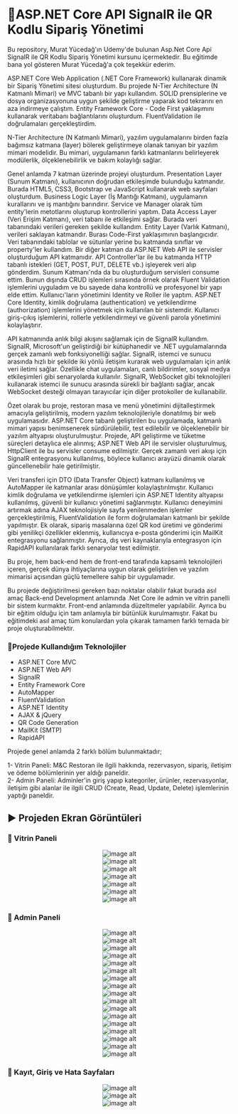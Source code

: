 # :rocket:ASP.NET Core API SignalR ile QR Kodlu Sipariş Yönetimi
Bu repository, Murat Yücedağ'ın Udemy'de bulunan Asp.Net Core Api SignalR ile QR Kodlu Sipariş Yönetimi kursunu içermektedir. Bu eğitimde bana yol gösteren Murat Yücedağ'a çok teşekkür ederim.

ASP.NET Core Web Application (.NET Core Framework) kullanarak dinamik bir Sipariş Yönetimi sitesi oluşturdum. Bu projede N-Tier Architecture (N Katmanlı Mimari) ve MVC tabanlı bir yapı kullandım. SOLID prensiplerine ve dosya organizasyonuna uygun şekilde geliştirme yaparak kod tekrarını en aza indirmeye çalıştım. Entity Framework Core - Code First yaklaşımını kullanarak veritabanı bağlantılarını oluşturdum. FluentValidation ile doğrulamaları gerçekleştirdim.

N-Tier Architecture (N Katmanlı Mimari), yazılım uygulamalarını birden fazla bağımsız katmana (layer) bölerek geliştirmeye olanak tanıyan bir yazılım mimari modelidir.
Bu mimari, uygulamanın farklı katmanlarını belirleyerek modülerlik, ölçeklenebilirlik ve bakım kolaylığı sağlar.

Genel anlamda 7 katman üzerinde projeyi oluşturdum. Presentation Layer (Sunum Katmanı), kullanıcının doğrudan etkileşimde bulunduğu katmandır. Burada HTML5, CSS3, Bootstrap ve JavaScript kullanarak web sayfaları oluşturdum. Business Logic Layer (İş Mantığı Katmanı), uygulamanın kurallarını ve iş mantığını barındırır. Service ve Manager olarak tüm entity'lerin metotlarını oluşturup kontrollerini yaptım. Data Access Layer (Veri Erişim Katmanı), veri tabanı ile etkileşimi sağlar. Burada veri tabanındaki verileri gereken şekilde kullandım. Entity Layer (Varlık Katmanı), verileri saklayan katmandır. Burası Code-First yaklaşımının başlangıcıdır. Veri tabanındaki tablolar ve sütunlar yerine bu katmanda sınıflar ve property'ler kullandım. Bir diğer katman da ASP.NET Web API ile servisler oluşturduğum API katmanıdır. API Controller'lar ile bu katmanda HTTP tabanlı istekleri (GET, POST, PUT, DELETE vb.) işleyerek veri alıp gönderdim. Sunum Katmanı'nda da bu oluşturduğum servisleri consume ettim. Bunun dışında CRUD işlemleri sırasında örnek olarak Fluent Validation işlemlerini uyguladım ve bu sayede daha kontrollü ve profesyonel bir yapı elde ettim. Kullanıcı'ların yönetimini Identity ve Roller ile yaptım. ASP.NET Core Identity, kimlik doğrulama (authentication) ve yetkilendirme (authorization) işlemlerini yönetmek için kullanılan bir sistemdir. Kullanıcı giriş-çıkış işlemlerini, rollerle yetkilendirmeyi ve güvenli parola yönetimini kolaylaştırır.

API katmanında anlık bilgi akışını sağlamak için de SignalR kullandım. SignalR, Microsoft'un geliştirdiği bir kütüphanedir ve .NET uygulamalarında gerçek zamanlı web fonksiyonelliği sağlar. SignalR, istemci ve sunucu arasında hızlı bir şekilde iki yönlü iletişim kurarak web uygulamaları için anlık veri iletimi sağlar. Özellikle chat uygulamaları, canlı bildirimler, sosyal medya etkileşimleri gibi senaryolarda kullanılır. SignalR, WebSocket gibi teknolojileri kullanarak istemci ile sunucu arasında sürekli bir bağlantı sağlar, ancak WebSocket desteği olmayan tarayıcılar için diğer protokoller de kullanabilir.

Özet olarak bu proje, restoran masa ve menü yönetimini dijitalleştirmek amacıyla geliştirilmiş, modern yazılım teknolojileriyle donatılmış bir web uygulamasıdır. ASP.NET Core tabanlı geliştirilen bu uygulamada, katmanlı mimari yapısı benimsenerek sürdürülebilir, test edilebilir ve ölçeklenebilir bir yazılım altyapısı oluşturulmuştur. Projede, API geliştirme ve tüketme süreçleri detaylıca ele alınmış; ASP.NET Web API ile servisler oluşturulmuş, HttpClient ile bu servisler consume edilmiştir. Gerçek zamanlı veri akışı için SignalR entegrasyonu kullanılmış, böylece kullanıcı arayüzü dinamik olarak güncellenebilir hale getirilmiştir.

Veri transferi için DTO (Data Transfer Object) katmanı kullanılmış ve AutoMapper ile katmanlar arası dönüşümler kolaylaştırılmıştır. Kullanıcı kimlik doğrulama ve yetkilendirme işlemleri için ASP.NET Identity altyapısı kullanılmış, güvenli bir kullanıcı yönetimi sağlanmıştır. Kullanıcı deneyimini artırmak adına AJAX teknolojisiyle sayfa yenilenmeden işlemler gerçekleştirilmiş, FluentValidation ile form doğrulamaları katmanlı bir şekilde yapılmıştır. Ek olarak, sipariş masalarına özel QR kod üretimi ve gönderimi gibi yenilikçi özellikler eklenmiş, kullanıcıya e-posta gönderimi için MailKit entegrasyonu sağlanmıştır. Ayrıca, dış veri kaynaklarıyla entegrasyon için RapidAPI kullanılarak farklı senaryolar test edilmiştir.

Bu proje, hem back-end hem de front-end tarafında kapsamlı teknolojileri içeren, gerçek dünya ihtiyaçlarına uygun olarak geliştirilen ve yazılım mimarisi açısından güçlü temellere sahip bir uygulamadır.

Bu projede değiştirilmesi gereken bazı noktalar olabilir fakat burada asıl amaç Back-end Development anlamında .Net Core ile admin ve vitrin panelli bir sistem kurmaktır. Front-end anlamında düzeltmeler yapılabilir. Ayrıca bu bir eğitim olduğu için tam anlamıyla bir bütünlük kurulmamıştır. Fakat bu eğitimdeki asıl amaç tüm konulardan yola çıkarak tamamen farklı temada bir proje oluşturabilmektir.

### :triangular_flag_on_post:Projede Kullandığım Teknolojiler
- ASP.NET Core MVC
- ASP.NET Web API
- SignalR
- Entity Framework Core
- AutoMapper
- FluentValidation
- ASP.NET Identity
- AJAX & jQuery
- QR Code Generation
- MailKit (SMTP)
- RapidAPI

Projede genel anlamda 2 farklı bölüm bulunmaktadır;

1- Vitrin Paneli: M&C Restoran ile ilgili hakkında, rezervasyon, sipariş, iletişim ve ödeme bölümlerinin yer aldığı paneldir.<br/>
2- Admin Paneli: Adminler'in giriş yapıp kategoriler, ürünler, rezervasyonlar, iletişim gibi alanlar ile ilgili CRUD (Create, Read, Update, Delete) işlemlerinin yaptığı paneldir.  


## :arrow_forward: Projeden Ekran Görüntüleri

### :triangular_flag_on_post: Vitrin Paneli
<div align="center">
  <img src="https://github.com/melihcolak0/SignalR_MCRestaurant/blob/a9ff7b1ccd5619ef8219d91a7fd1c8c7f0b4e079/ss/localhost_7076_Default_Index.png" alt="image alt">
</div>
<div align="center">
  <img src="https://github.com/melihcolak0/SignalR_MCRestaurant/blob/a9ff7b1ccd5619ef8219d91a7fd1c8c7f0b4e079/ss/localhost_7076_UIMenu_Index.png" alt="image alt">
</div>
<div align="center">
  <img src="https://github.com/melihcolak0/SignalR_MCRestaurant/blob/a9ff7b1ccd5619ef8219d91a7fd1c8c7f0b4e079/ss/localhost_7076_UIRecipe_Index.png" alt="image alt">
</div>
<div align="center">
  <img src="https://github.com/melihcolak0/SignalR_MCRestaurant/blob/a9ff7b1ccd5619ef8219d91a7fd1c8c7f0b4e079/ss/localhost_7076_UIRestaurantTable_Index.jpg" alt="image alt">
</div>
<div align="center">
  <img src="https://github.com/melihcolak0/SignalR_MCRestaurant/blob/a9ff7b1ccd5619ef8219d91a7fd1c8c7f0b4e079/ss/localhost_7076_UIBookATable_Index.jpg" alt="image alt">
</div>
<div align="center">
  <img src="https://github.com/melihcolak0/SignalR_MCRestaurant/blob/a9ff7b1ccd5619ef8219d91a7fd1c8c7f0b4e079/ss/localhost_7076_UIMessage_Index.jpg" alt="image alt">
</div>
<div align="center">
  <img src="https://github.com/melihcolak0/SignalR_MCRestaurant/blob/a9ff7b1ccd5619ef8219d91a7fd1c8c7f0b4e079/ss/localhost_7076_UIBasket_Index.jpg" alt="image alt">
</div>

### :triangular_flag_on_post: Admin Paneli
<div align="center">
  <img src="https://github.com/melihcolak0/SignalR_MCRestaurant/blob/a9ff7b1ccd5619ef8219d91a7fd1c8c7f0b4e079/ss/localhost_7076_ProgressBars_Index.jpg" alt="image alt">
</div>
<div align="center">
  <img src="https://github.com/melihcolak0/SignalR_MCRestaurant/blob/a9ff7b1ccd5619ef8219d91a7fd1c8c7f0b4e079/ss/localhost_7076_Category_Index.png" alt="image alt">
</div>
<div align="center">
  <img src="https://github.com/melihcolak0/SignalR_MCRestaurant/blob/a9ff7b1ccd5619ef8219d91a7fd1c8c7f0b4e079/ss/localhost_7076_Product_Index.png" alt="image alt">
</div>
<div align="center">
  <img src="https://github.com/melihcolak0/SignalR_MCRestaurant/blob/a9ff7b1ccd5619ef8219d91a7fd1c8c7f0b4e079/ss/localhost_7076_Booking_Index.jpg" alt="image alt">
</div>
<div align="center">
  <img src="https://github.com/melihcolak0/SignalR_MCRestaurant/blob/a9ff7b1ccd5619ef8219d91a7fd1c8c7f0b4e079/ss/localhost_7076_About_Index.jpg" alt="image alt">
</div>
<div align="center">
  <img src="https://github.com/melihcolak0/SignalR_MCRestaurant/blob/a9ff7b1ccd5619ef8219d91a7fd1c8c7f0b4e079/ss/localhost_7076_Discount_Index.jpg" alt="image alt">
</div>
<div align="center">
  <img src="https://github.com/melihcolak0/SignalR_MCRestaurant/blob/a9ff7b1ccd5619ef8219d91a7fd1c8c7f0b4e079/ss/localhost_7076_Slider_Index.jpg" alt="image alt">
</div>
<div align="center">
  <img src="https://github.com/melihcolak0/SignalR_MCRestaurant/blob/a9ff7b1ccd5619ef8219d91a7fd1c8c7f0b4e079/ss/localhost_7076_Testimonial_Index.jpg" alt="image alt">
</div>
<div align="center">
  <img src="https://github.com/melihcolak0/SignalR_MCRestaurant/blob/a9ff7b1ccd5619ef8219d91a7fd1c8c7f0b4e079/ss/localhost_7076_SocialMedia_Index.jpg" alt="image alt">
</div>
<div align="center">
  <img src="https://github.com/melihcolak0/SignalR_MCRestaurant/blob/a9ff7b1ccd5619ef8219d91a7fd1c8c7f0b4e079/ss/localhost_7076_Contact_Index.jpg" alt="image alt">
</div>
<div align="center">
  <img src="https://github.com/melihcolak0/SignalR_MCRestaurant/blob/a9ff7b1ccd5619ef8219d91a7fd1c8c7f0b4e079/ss/localhost_7076_Statistics_Index.jpg" alt="image alt">
</div>
<div align="center">
  <img src="https://github.com/melihcolak0/SignalR_MCRestaurant/blob/a9ff7b1ccd5619ef8219d91a7fd1c8c7f0b4e079/ss/localhost_7076_Notification_Index.jpg" alt="image alt">
</div>
<div align="center">
  <img src="https://github.com/melihcolak0/SignalR_MCRestaurant/blob/a9ff7b1ccd5619ef8219d91a7fd1c8c7f0b4e079/ss/localhost_7076_RestaurantTable_Index.png" alt="image alt">
</div>
<div align="center">
  <img src="https://github.com/melihcolak0/SignalR_MCRestaurant/blob/a9ff7b1ccd5619ef8219d91a7fd1c8c7f0b4e079/ss/localhost_7076_RestaurantTable_TableListByStatus.jpg" alt="image alt">
</div>
<div align="center">
  <img src="https://github.com/melihcolak0/SignalR_MCRestaurant/blob/a9ff7b1ccd5619ef8219d91a7fd1c8c7f0b4e079/ss/localhost_7076_QRCode_Index.jpg" alt="image alt">
</div>
<div align="center">
  <img src="https://github.com/melihcolak0/SignalR_MCRestaurant/blob/a9ff7b1ccd5619ef8219d91a7fd1c8c7f0b4e079/ss/localhost_7076_Mail_Index.jpg" alt="image alt">
</div>
<div align="center">
  <img src="https://github.com/melihcolak0/SignalR_MCRestaurant/blob/a9ff7b1ccd5619ef8219d91a7fd1c8c7f0b4e079/ss/localhost_7076_Setting_Index.jpg" alt="image alt">
</div>

### :triangular_flag_on_post: Kayıt, Giriş ve Hata Sayfaları
<div align="center">
  <img src="https://github.com/melihcolak0/SignalR_MCRestaurant/blob/2c08e9be58cb9349465440a0af06bc167f1d9b25/ss2/register.jpg" alt="image alt">
</div>
<div align="center">
  <img src="https://github.com/melihcolak0/SignalR_MCRestaurant/blob/2c08e9be58cb9349465440a0af06bc167f1d9b25/ss2/login.jpg" alt="image alt">
</div>
<div align="center">
  <img src="https://github.com/melihcolak0/SignalR_MCRestaurant/blob/2c08e9be58cb9349465440a0af06bc167f1d9b25/ss2/page404.jpg" alt="image alt">
</div>
